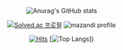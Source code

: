 
<!--
**totwjfakd/totwjfakd** is a ✨ _special_ ✨ repository because its `README.md` (this file) appears on your GitHub profile.

Here are some ideas to get you started:

- 🔭 I’m currently working on ...
- 🌱 I’m currently learning ...
- 👯 I’m looking to collaborate on ...
- 🤔 I’m looking for help with ...
- 💬 Ask me about ...
- 📫 How to reach me: ...
- 😄 Pronouns: ...
- ⚡ Fun fact: ...
-->
<div align=center>
  
  ![Anurag's GitHub stats](https://github-readme-stats.vercel.app/api?username=totwjfakd&show_icons=true&theme=merko)

  [![Solved.ac
  프로필](http://mazassumnida.wtf/api/v2/generate_badge?boj=totwjfakd)](https://solved.ac/totwjfakd)
  ![mazandi profile](http://mazandi.herokuapp.com/api?handle=totwjfakd&theme=cold)

  [![Hits](https://hits.seeyoufarm.com/api/count/incr/badge.svg?url=https%3A%2F%2Fgithub.com%2Ftotwjfakd%2Fhit-counter&count_bg=%2379C83D&title_bg=%23555555&icon=&icon_color=%23E7E7E7&title=hits&edge_flat=false)](https://hits.seeyoufarm.com)
  [![Top Langs](https://github-readme-stats.vercel.app/api/top-langs/?username=totwjfakd&layout=compact)])

</div>
